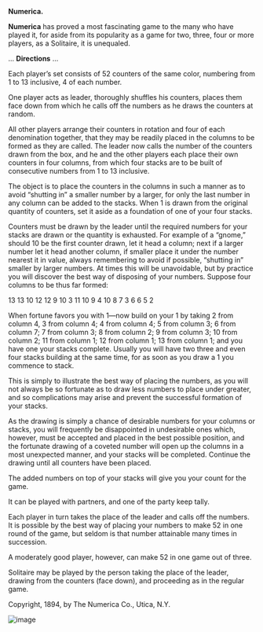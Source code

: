 
**Numerica.**

**Numerica** has proved a most fascinating game to the many who have played it, for aside from its popularity as a game for two, three, four or more players, as a Solitaire, it is unequaled.

... **Directions** ...

Each player’s set consists of 52 counters of the same color, numbering from 1 to 13 inclusive, 4 of each number.

One player acts as leader, thoroughly shuffles his counters, places them face down from which he calls off the numbers as he draws the counters at random.

All other players arrange their counters in rotation and four of each denomination together, that they may be readily placed in the columns to be formed as they are called. The leader now calls the number of the counters drawn from the box, and he and the other players each place their own counters in four columns, from which four stacks are to be built of consecutive numbers from 1 to 13 inclusive.

The object is to place the counters in the columns in such a manner as to avoid “shutting in” a smaller number by a larger, for only the last number in any column can be added to the stacks. When 1 is drawn from the original quantity of counters, set it aside as a foundation of one of your four stacks.

Counters must be drawn by the leader until the required numbers for your stacks are drawn or the quantity is exhausted. For example of a “gnome,” should 10 be the first counter drawn, let it head a column; next if a larger number let it head another column, if smaller place it under the number nearest it in value, always remembering to avoid if possible, “shutting in” smaller by larger numbers. At times this will be unavoidable, but by practice you will discover the best way of disposing of your numbers. Suppose four columns to be thus far formed:


13    13    10    12
12     9    10      3
11   10      9      4
10     8      7      3
  6     6      5      2

When fortune favors you with 1—now build on your 1 by taking 2 from column 4, 3 from column 4; 4 from column 4; 5 from column 3; 6 from column 7; 7 from column 3; 8 from column 2; 9 from column 3; 10 from column 2; 11 from column 1; 12 from column 1; 13 from column 1; and you have one your stacks complete. Usually you will have two three and even four stacks building at the same time, for as soon as you draw a 1 you commence to stack.

This is simply to illustrate the best way of placing the numbers, as you will not always be so fortunate as to draw less numbers to place under greater, and so complications may arise and prevent the successful formation of your stacks.

As the drawing is simply a chance of desirable numbers for your columns or stacks, you will frequently be disappointed in undesirable ones which, however, must be accepted and placed in the best possible position, and the fortunate drawing of a coveted number will open up the columns in a most unexpected manner, and your stacks will be completed. Continue the drawing until all counters have been placed.

The added numbers on top of your stacks will give you your count for the game.

It can be played with partners, and one of the party keep tally.

Each player in turn takes the place of the leader and calls off the numbers. It is possible by the best way of placing your numbers to make 52 in one round of the game, but seldom is that number attainable many times in succession.

A moderately good player, however, can make 52 in one game out of three.

Solitaire may be played by the person taking the place of the leader, drawing from the counters (face down), and proceeding as in the regular game.

Copyright, 1894, by The Numerica Co., Utica, N.Y.


![image](https://github.com/icyou520/Game-of-Numerica/assets/13970366/935b3563-7d45-48a0-b56b-1a8f44ddbd1f)
